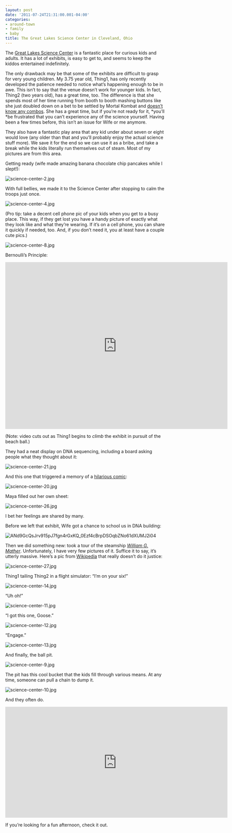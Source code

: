```yaml
---
layout: post
date: '2011-07-24T21:31:00.001-04:00'
categories:
- around-town
- family
- baby
title: The Great Lakes Science Center in Cleveland, Ohio
---
```


The [Great Lakes Science Center](http://www.glsc.org/) is a fantastic place for curious kids and adults. It has a lot of exhibits, is easy to get to, and seems to keep the kiddos entertained indefinitely. 

The only drawback may be that some of the exhibits are difficult to grasp for very young children. My 3.75 year old, Thing1, has only recently developed the patience needed to notice what’s happening enough to be in awe. This isn’t to say that the venue doesn’t work for younger kids. In fact, Thing2 (two years old), has a great time, too. The difference is that she spends most of her time running from booth to booth mashing buttons like she just doubled down on a bet to be settled by Mortal Kombat and [doesn’t know any combos](http://en.wikipedia.org/wiki/Eddy_Gordo#Other_appearances). She has a great time, but if you’re not ready for it, *you’ll *be frustrated that you can’t experience any of the science yourself. Having been a few times before, this isn’t an issue for Wife or me anymore.

They also have a fantastic play area that any kid under about seven or eight would love (any older than that and you’ll probably enjoy the actual science stuff more). We save it for the end so we can use it as a bribe, and take a break while the kids literally run themselves out of steam. Most of my pictures are from this area.

Getting ready (wife made amazing banana chocolate chip pancakes while I slept!):  

![science-center-2.jpg](/assets/2011/science-center-2.jpg)  

With full bellies, we made it to the Science Center after stopping to calm the troops just once.   

![science-center-4.jpg](/assets/2011/science-center-4.jpg)

(Pro tip: take a decent cell phone pic of your kids when you get to a busy place. This way, if they get lost you have a handy picture of exactly what they look like and what they’re wearing. If it’s on a cell phone, you can share it quickly if needed, too. And, if you don’t need it, you at least have a couple cute pics.)  

![science-center-8.jpg](/assets/2011/science-center-8.jpg)  

Bernoulli’s Principle:  

<iframe width="700" height="525" src="https://www.youtube.com/embed/waMs2z5AL-M" title="Bernoulli&#39;s Principle - Floating ball at the Cleveland Science Center" frameborder="0" allow="accelerometer; autoplay; clipboard-write; encrypted-media; gyroscope; picture-in-picture; web-share" allowfullscreen></iframe>

(Note: video cuts out as Thing1 begins to *climb* the exhibit in pursuit of the beach ball.)

They had a neat display on DNA sequencing, including a board asking people what they thought about it:

![science-center-21.jpg](/assets/2011/science-center-21.jpg)

And this one that triggered a memory of a [hilarious comic](http://hyperboleandahalf.blogspot.com/2010/04/alot-is-better-than-you-at-everything.html):

![science-center-20.jpg](/assets/2011/science-center-20.jpg)    

Maya filled out her own sheet:  

![science-center-26.jpg](/assets/2011/science-center-26.jpg)  

I bet her feelings are shared by many. 

Before we left that exhibit, Wife got a chance to school us in DNA building:  

![ANd9GcQsJrv915pJ7fgn4rGxKQ_0Ezf4cBrpDSOqbZNo61dXUMJ2i04](/assets/2011/science-center-16.jpg)

Then we did something new: took a tour of the steamship [*William G. Mather*](http://www.glsc.org/mather_museum.php). Unfortunately, I have very few pictures of it. Suffice it to say, it’s utterly massive. Here’s a pic from [Wikipedia](http://en.wikipedia.org/wiki/Steamship_William_G._Mather_Maritime_Museum) that really doesn’t do it justice:

![science-center-27.jpg](/assets/2011/science-center-27.jpg)  

Thing1 tailing Thing2 in a flight simulator: “I’m on your six!”

![science-center-14.jpg](/assets/2011/science-center-14.jpg)

“Uh oh!”

![science-center-11.jpg](/assets/2011/science-center-11.jpg)

“I got this one, Goose.”

![science-center-12.jpg](/assets/2011/science-center-12.jpg)

“Engage.”

![science-center-13.jpg](/assets/2011/science-center-13.jpg)

And finally, the ball pit.

![science-center-9.jpg](/assets/2011/science-center-9.jpg)

The pit has this cool bucket that the kids fill through various means. At any time, someone can pull a chain to dump it.

![science-center-10.jpg](/assets/2011/science-center-10.jpg)    

And they often do.  

<iframe width="700" height="349" src="https://www.youtube.com/embed/A9DcTuyPNVI" title="And They All Fall Down" frameborder="0" allow="accelerometer; autoplay; clipboard-write; encrypted-media; gyroscope; picture-in-picture; web-share" allowfullscreen></iframe>

If you’re looking for a fun afternoon, check it out.